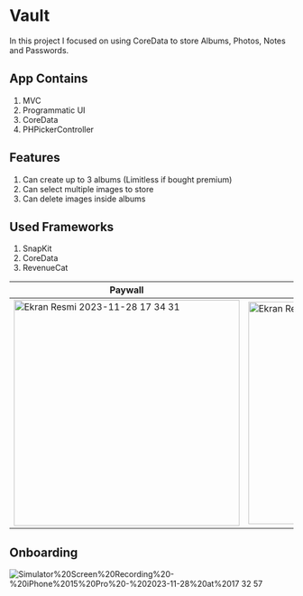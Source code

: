 # Vault
In this project I focused on using CoreData to store Albums, Photos, Notes and Passwords.

## App Contains
1. MVC
2. Programmatic UI
3. CoreData
4. PHPickerController

## Features
1. Can create up to 3 albums (Limitless if bought premium)
2. Can select multiple images to store
3. Can delete images inside albums


## Used Frameworks
1. SnapKit
2. CoreData
3. RevenueCat

| Paywall | Main Screen | Albums Screen | Notes Screen | Passwords Screen|
| -------- | --------- | ------------ | ------------- | ---------------|
| <img width="400" alt="Ekran Resmi 2023-11-28 17 34 31" src="https://github.com/MehmetKaan96/Vault/assets/94564308/6c201419-6586-47c6-b083-6b7f292b0a20"> |<img width="394" alt="Ekran Resmi 2023-11-28 17 36 05" src="https://github.com/MehmetKaan96/Vault/assets/94564308/407328bb-619b-4a11-89e0-964cb57ef0e3"> |<img width="400" alt="Ekran Resmi 2023-11-28 17 41 31" src="https://github.com/MehmetKaan96/Vault/assets/94564308/e58122d9-49ef-4970-8fb6-7ea910c924c2"> | <img width="401" alt="Ekran Resmi 2023-11-28 17 42 49" src="https://github.com/MehmetKaan96/Vault/assets/94564308/88aba4b9-8341-4666-ba91-927d7c4b9375"> | <img width="377" alt="Ekran Resmi 2023-11-28 17 43 34" src="https://github.com/MehmetKaan96/Vault/assets/94564308/4eff0691-8bff-4aec-aec7-ac5391b83448"> |

## Onboarding
![Simulator%20Screen%20Recording%20-%20iPhone%2015%20Pro%20-%202023-11-28%20at%2017 32 57](https://github.com/MehmetKaan96/Vault/assets/94564308/31454873-4844-448e-b59e-ee0ebb4b69f2)
